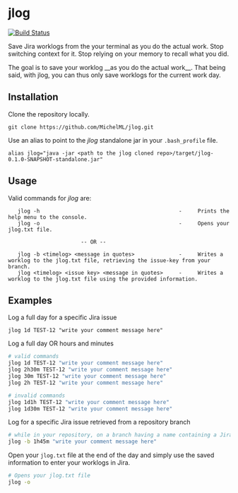 # jlog
<div>
<a href="https://github.com/MichelML/jlog2"><img src="https://travis-ci.org/MichelML/jlog2.svg?branch=master"  alt='Build Status'></img></a>
</div>

<p>Save Jira worklogs from the your terminal as you do the actual work. Stop switching context for it. Stop relying on your memory to recall what you did.</p>   
<p>The goal is to save your worklog __as you do the actual work__. That being said, with jlog, you can thus only save worklogs for the current work day. </p>

## Installation  
  
Clone the repository locally.  
  
```
git clone https://github.com/MichelML/jlog.git  
```

Use an alias to point to the _jlog_ standalone jar in your `.bash_profile` file. 
  
```
alias jlog="java -jar <path to the jlog cloned repo>/target/jlog-0.1.0-SNAPSHOT-standalone.jar"
```

## Usage  

Valid commands for _jlog_ are:

``` 
   jlog -h                                            -     Prints the help menu to the console.
   jlog -o                                            -     Opens your jlog.txt file.

                       -- OR --

   jlog -b <timelog> <message in quotes>              -     Writes a worklog to the jlog.txt file, retrieving the issue-key from your branch.
   jlog <timelog> <issue key> <message in quotes>     -     Writes a worklog to the jlog.txt file using the provided information.
```  

## Examples  

Log a full day for a specific Jira issue  
```  
jlog 1d TEST-12 "write your comment message here"
```
  
Log a full day OR hours and minutes  
```bash
# valid commands
jlog 1d TEST-12 "write your comment message here"
jlog 2h30m TEST-12 "write your comment message here"
jlog 30m TEST-12 "write your comment message here"
jlog 2h TEST-12 "write your comment message here"

# invalid commands
jlog 1d1h TEST-12 "write your comment message here"
jlog 1d30m TEST-12 "write your comment message here"
```   
  
Log for a specific Jira issue retrieved from a repository branch
```bash
# while in your repository, on a branch having a name containing a Jira issue key
jlog -b 1h45m "write your comment message here"
```  
  
Open your `jlog.txt` file at the end of the day and simply use the saved information to enter your worklogs in Jira.  

```bash
# Opens your jlog.txt file  
jlog -o
```

